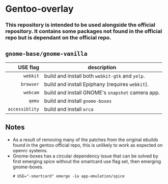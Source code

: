 # Gentoo-overlay

### This repository is intended to be used alongside the official repository. It contains some packages not found in the official repo but is dependant on the official repo.

## `gnome-base/gnome-vanilla` 
|  USE flag | description  |
|---:|---|
| `webkit` | build and install both `webkit-gtk` and `yelp`. |
| `browser` | build and install Epiphany (requires `webkit`). |
| `webcam` | build and install GNOME's `snapshot` camera app. |
| `qemu` | build and install `gnome-boxes` |   
| `accessiblity` | build and install `orca` |

## Notes
- As a result of removing many of the patches from the original ebuilds found in the gentoo official repo, this is unlikely to work as expected on openrc systems.
- Gnome-boxes has a circular dependency issue that can be solved by first emerging spice without the smartcard use flag set, then emerging gnome-boxes.
    ```
    # USE="-smartcard" emerge -1a app-emulation/spice
    ```
